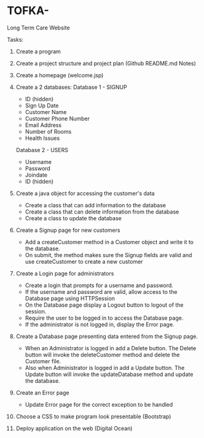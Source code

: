# TOFKA-
Long Term Care Website

Tasks:

1) Create a program

2) Create a project structure and project plan (Github README.md Notes)

3) Create a homepage (welcome.jsp)

4) Create a 2 databases:
    Database 1 - SIGNUP
    * ID (hidden)
    * Sign Up Date
    * Customer Name
    * Customer Phone Number
    * Email Address
    * Number of Rooms
    * Health Issues
    
    Database 2 - USERS
    * Username
    * Password
    * Joindate
    * ID (hidden)
    
5) Create a java object for accessing the customer's data
   * Create a class that can add information to the database
   * Create a class that can delete information from the database
   * Create a class to update the database

6) Create a Signup page for new customers
   * Add a createCustomer method in a Customer object and write it to the database.
   * On submit, the method makes sure the Signup fields are valid and use createCustomer to create a new customer

7) Create a Login page for administrators
   * Create a login that prompts for a username and password.
   * If the username and password are valid, allow access to the Database page using HTTPSession
   * On the Database page display a Logout button to logout of the session.
   * Require the user to be logged in to access the Database page.
   * If the administrator is not logged in, display the Error page.

8) Create a Database page presenting data entered from the Signup page.
   * When an Administrator is logged in add a Delete button. The Delete button will invoke the deleteCustomer method and          delete the Customer file.
   * Also when Administrator is logged in add a Update button. The Update button will invoke the updateDatabase method and        update the database.

9) Create an Error page
   * Update Error page for the correct exception to be handled

10) Choose a CSS to make program look presentable (Bootstrap)

11) Deploy application on the web (Digital Ocean)



